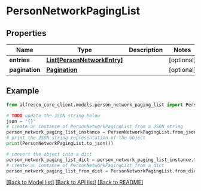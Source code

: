 # PersonNetworkPagingList


## Properties

Name | Type | Description | Notes
------------ | ------------- | ------------- | -------------
**entries** | [**List[PersonNetworkEntry]**](PersonNetworkEntry.md) |  | [optional] 
**pagination** | [**Pagination**](Pagination.md) |  | [optional] 

## Example

```python
from alfresco_core_client.models.person_network_paging_list import PersonNetworkPagingList

# TODO update the JSON string below
json = "{}"
# create an instance of PersonNetworkPagingList from a JSON string
person_network_paging_list_instance = PersonNetworkPagingList.from_json(json)
# print the JSON string representation of the object
print(PersonNetworkPagingList.to_json())

# convert the object into a dict
person_network_paging_list_dict = person_network_paging_list_instance.to_dict()
# create an instance of PersonNetworkPagingList from a dict
person_network_paging_list_from_dict = PersonNetworkPagingList.from_dict(person_network_paging_list_dict)
```
[[Back to Model list]](../README.md#documentation-for-models) [[Back to API list]](../README.md#documentation-for-api-endpoints) [[Back to README]](../README.md)


